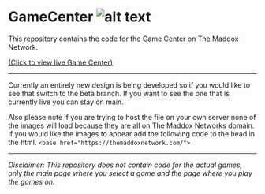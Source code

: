 # GameCenter ![alt text](https://themaddoxnetwork.com/favicons/favicon-32x32.png "The Maddox Network Logo") 

This repository contains the code for the Game Center on The Maddox Network.

[(Click to view live Game Center)](https://themaddoxnetwork.com/p/99/tmn-game-center)

***

Currently an entirely new design is being developed so if you would like to see that switch to the beta branch. If you want to see the one that is currently live you can stay on main.

Also please note if you are trying to host the file on your own server none of the images will load because they are all on The Maddox Networks domain. If you would like the images to appear add the following code to the head in the html. `<base href="https://themaddoxnetwork.com/">`
***

*Disclaimer: This repository does not contain code for the actual games, only the main page where you select a game and the page where you play the games on.*
